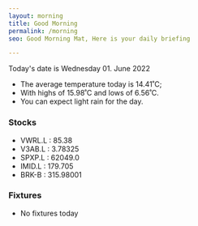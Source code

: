 ```yaml
---
layout: morning
title: Good Morning
permalink: /morning
seo: Good Morning Mat, Here is your daily briefing

---
```


<!-- weather_marker starts -->
<p>Today's date is Wednesday 01. June 2022</p><ul>
<li>The average temperature today is 14.41˚C;</li>
<li>With highs of 15.98˚C and lows of 6.56˚C.</li>
<li>You can expect light rain for the day.</li>
</ul>
<!-- weather_marker ends -->

<h3>Stocks</h3>

<!-- stocks_marker starts -->
<ul>
<li>VWRL.L : 85.38</li>
<li>V3AB.L : 3.78325</li>
<li>SPXP.L : 62049.0</li>
<li>IMID.L : 179.705</li>
<li>BRK-B : 315.98001</li>
</ul>
<!-- stocks_marker ends -->

<h3>Fixtures</h3>

<!-- sports_marker starts -->
<ul>
<li>No fixtures today</li></ul>
<!-- sports_marker ends -->
